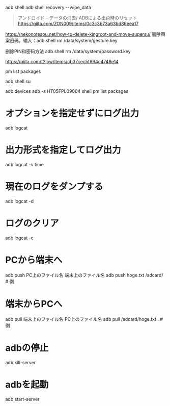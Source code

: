 adb shell
adb shell recovery --wipe_data
>アンドロイド – データの消去/ ADBによる出荷時のリセット
https://qiita.com/ZON009/items/0c3c3b73a63bd86eea17

https://nekonotesou.net/how-to-delete-kingroot-and-move-supersu/
删除图案密码，输入：adb shell rm  /data/system/gesture.key

删除PIN和密码方法 adb shell rm  /data/system/password.key



https://qiita.com/t2low/items/cb37cec5f864c4748e14

 pm list packages
 
 adb shell
 su
 
adb devices
adb -s HT05FPL09004 shell
pm list packages


# オプションを指定せずにログ出力
adb logcat
# 出力形式を指定してログ出力
adb logcat -v time
# 現在のログをダンプする
adb logcat -d
# ログのクリア
adb logcat -c


# PCから端末へ
adb push PC上のファイル名 端末上のファイル名
adb push hoge.txt /sdcard/ # 例
# 端末からPCへ
adb pull 端末上のファイル名 PC上のファイル名
adb pull /sdcard/hoge.txt . # 例


# adbの停止
adb kill-server
# adbを起動
adb start-server
